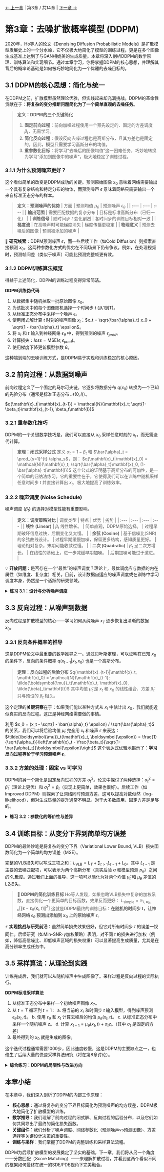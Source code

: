 [← 上一章](chapter2.md) | 第3章 / 共14章 | [下一章 →](chapter4.md)

# 第3章：去噪扩散概率模型 (DDPM)

2020年，Ho等人的论文《Denoising Diffusion Probabilistic Models》是扩散模型发展史上的一个分水岭，它不仅极大地简化了模型的训练过程，更是在多个图像生成基准上达到了与GAN相媲美的生成质量。本章将深入剖析DDPM的数学原理、训练算法和实现细节。通过本章学习，你将掌握DDPM的核心思想，并理解其背后的概率论基础是如何被巧妙地简化为一个优雅的去噪目标的。

## 3.1 DDPM的核心思想：简化与统一

在DDPM之前，扩散模型虽然理论优雅，但实践起来却充满挑战。DDPM的革命性贡献在于：**将复杂的变分推断问题简化为了一个简单直观的去噪任务**。

> **定义：DDPM的三个关键简化**
> 1.  **固定前向过程**：前向加噪过程使用一个预先设定的、固定的方差调度 $\beta_t$，无需学习。
> 2.  **简化反向过程**：假设反向去噪过程也是高斯分布，且其方差也是固定的。因此，模型只需要学习高斯分布的均值。
> 3.  **重参数化目标**：将学习“去噪后的图像均值”这一困难任务，巧妙地转换为学习“添加到图像中的噪声”，极大地稳定了训练过程。

### 3.1.1 为什么预测噪声更好？

这个看似简单的改变是DDPM成功的关键。预测原始图像 $x_0$ 意味着网络需要输出一个具有复杂结构和特定分布的物体，而预测噪声 $\epsilon$ 意味着网络只需要输出一个来自标准正态分布的样本。

> **定义：预测噪声的优势**
> | 方面 | 预测均值 $\mu_\theta$ | 预测噪声 $\epsilon_\theta$ |
> | :--- | :--- | :--- |
> | **输出范围** | 需要匹配数据的复杂分布 | 目标是标准高斯分布（已归一化） |
> | **训练信号** | 随时间步 $t$ 变化剧烈 | 各时间步的训练目标相对一致 |
> | **梯度流** | 在高噪声时可能梯度消失 | 梯度传播更稳定 |
> | **物理意义** | 预测去噪后的图像 | 预测被添加的噪声 |

🔬 **研究线索**：DDPM预测噪声 $\epsilon$，而一些后续工作（如Cold Diffusion）则探索直接预测 $x_0$。这两种参数化方式的优劣在不同场景下仍有争议。例如，在处理视频时，预测帧间差（类似于噪声）可能比预测完整帧更有效。

### 3.1.2 DDPM训练算法概览

得益于上述简化，DDPM的训练过程变得异常简洁。

**DDPM训练伪代码**
1.  从数据集中随机抽取一批原始图像 $x_0$。
2.  为该批次中的每个图像随机选择一个时间步 $t$ (从1到T)。
3.  从标准正态分布中采样一个噪声 $\epsilon$。
4.  使用闭式解计算 $t$ 时刻的噪声图像 $x_t$：$x_t = \sqrt{\bar{\alpha}_t} x_0 + \sqrt{1 - \bar{\alpha}_t} \epsilon$。
5.  将 $x_t$ 和 $t$ 输入到神经网络 $\epsilon_\theta$ 中，得到预测的噪声 $\epsilon_{pred}$。
6.  计算损失：$loss = \text{MSE}(\epsilon, \epsilon_{pred})$。
7.  使用梯度下降更新模型参数 $\theta$。

这种端到端的去噪训练方式，是DDPM易于实现和训练稳定的核心原因。

## 3.2 前向过程：从数据到噪声

前向过程定义了一个固定的马尔可夫链，它逐步将数据分布 $q(x_0)$ 转换为一个已知的先验分布（通常是标准正态分布 $\mathcal{N}(0, I)$）。

$q(\mathbf{x}_t|\mathbf{x}_{t-1}) = \mathcal{N}(\mathbf{x}_t; \sqrt{1-\beta_t}\mathbf{x}_{t-1}, \beta_t\mathbf{I})$

### 3.2.1 重参数化技巧

DDPM的一个关键数学技巧是，我们可以直接从 $x_0$ 采样任意时刻的 $x_t$，而无需迭代计算。

> **定理：闭式采样公式**
> 定义 $\alpha_t = 1 - \beta_t$ 和 $\bar{\alpha}_t = \prod_{s=1}^{t} \alpha_s$，则：
> $q(\mathbf{x}_t|\mathbf{x}_0) = \mathcal{N}(\mathbf{x}_t; \sqrt{\bar{\alpha}_t}\mathbf{x}_0, (1-\bar{\alpha}_t)\mathbf{I})$
> 这个公式的证明基于高斯分布的可加性，是一个简单的归纳法练习。它的重要性在于，它使得我们可以在训练中随机采样任意时间步 $t$ 并直接计算出 $x_t$，极大地提高了训练效率。

### 3.2.2 噪声调度 (Noise Schedule)

噪声调度 $\{\beta_t\}$ 的选择对模型性能有重要影响。

> **定义：调度策略对比**
> | 调度类型 | 特点 | 优势 | 劣势 |
> | :--- | :--- | :--- | :--- |
> | **线性 (Linear)** | $\beta_t$ 线性增长。 | 简单直观，DDPM原始选择。 | 过程早期破坏信息过快，后期变化又太慢。 |
> | **余弦 (Cosine)** | 基于信噪比(SNR)的余弦曲线设计。 | 过程早期缓慢加噪，保留更多结构，感知质量更好。 | 理论相对复杂，末期可能收敛过慢。 |
> | **二次 (Quadratic)** | $\beta_t$ 呈二次方增长。 | 在线性的基础上，进一步减缓早期加噪。 | 后期加噪可能过于激进。 |

💡 **开放问题**：是否存在一个“最优”的噪声调度？理论上，最优调度应与数据的内在属性（如维度、复杂度）相关。目前，设计数据自适应的噪声调度或在训练中学习调度本身，仍然是一个活跃的研究领域。

<details>
<summary><strong>练习 3.1：设计与分析噪声调度</strong></summary>

1.  **S形调度设计**：设计一个“S形”的噪声调度，使得加噪过程满足：a) 前期缓慢；b) 中期快速；c) 后期再次放缓。写出其数学表达式。
2.  **信噪比(SNR)分析**：对于线性和余弦调度，推导并绘制其信噪比 $\text{SNR}(t) = \bar{\alpha}_t / (1 - \bar{\alpha}_t)$ 的对数曲线。从曲线形状解释为什么余弦调度通常能取得更好的生成质量。
3.  **研究思路**：
    *   从信息论的角度出发，将前向过程视为一个信息通道，分析不同调度下的信道容量变化。
    *   探索噪声调度与最优传输理论（Optimal Transport）的联系。前向过程可以看作是从数据分布到噪声分布的一条路径，最优调度是否对应着某种“最短”路径？

</details>

## 3.3 反向过程：从噪声到数据

反向过程是扩散模型的核心——学习如何从纯噪声 $x_T$ 逐步恢复出清晰的数据 $x_0$。

### 3.3.1 反向条件概率的推导

这是DDPM论文中最重要的数学推导之一。通过贝叶斯定理，可以证明在已知 $x_0$ 的条件下，反向的条件概率 $q(x_{t-1}|x_t, x_0)$ 也是一个高斯分布。

> **定理：反向过程的后验分布**
> $q(\mathbf{x}_{t-1}|\mathbf{x}_t, \mathbf{x}_0) = \mathcal{N}(\mathbf{x}_{t-1}; \tilde{\boldsymbol{\mu}}_t(\mathbf{x}_t, \mathbf{x}_0), \tilde{\beta}_t\mathbf{I})$
> 其中均值 $\tilde{\mu}_t$ 是 $x_t$ 和 $x_0$ 的线性组合，方差 $\tilde{\beta}_t$ 只与预设的 $\beta_t$ 相关。

这个定理的**关键洞察**在于：如果我们能以某种方式从 $x_t$ 中估计出 $x_0$，我们就能近似真实的反向过程。这正是神经网络需要做的事情。

利用 $x_0 = (x_t - \sqrt{1 - \bar{\alpha}_t} \epsilon) / \sqrt{\bar{\alpha}_t}$ 的关系，我们可以将后验均值 $\tilde{\mu}_t$ 完全用 $x_t$ 和噪声 $\epsilon$ 来表达：
$\tilde{\boldsymbol{\mu}}_t(\mathbf{x}_t, \boldsymbol{\epsilon}) = \frac{1}{\sqrt{\alpha_t}}\left(\mathbf{x}_t - \frac{\beta_t}{\sqrt{1-\bar{\alpha}_t}}\boldsymbol{\epsilon}\right)$
这个表达式优雅地揭示了：**学习反向过程等价于学习预测噪声 $\epsilon$**。

### 3.3.2 方差的处理：固定 vs 可学习

DDPM的另一个简化是固定反向过程的方差 $\sigma_t^2$。论文中探讨了两种选择：$\sigma_t^2 = \tilde{\beta}_t$（理论上更优）和 $\sigma_t^2 = \beta_t$（实现上更简单，效果也很好）。后续工作（如Improved DDPM）则探索了让网络同时预测方差，这可以提高对数似然（log-likelihood），但对生成质量的提升通常不明显。对于大多数应用，固定方差是足够的。

<details>
<summary><strong>练习 3.2：参数化的等价性与差异</strong></summary>

1.  **数学推导**：从后验均值 $\tilde{\mu}_t(x_t, x_0)$ 的表达式出发，代入 $x_0$ 与 $x_t, \epsilon$ 的关系式，推导出 $\tilde{\mu}_t(x_t, \epsilon)$ 的表达式，从而证明“预测$x_0$”和“预测$\epsilon$”在数学上是等价的。
2.  **稳定性分析**：从优化的角度，分析为什么预测一个目标为 $\mathcal{N}(0, I)$ 的噪声 $\epsilon$，比预测一个目标为复杂数据分布 $q(x_0)$ 的 $x_0$ 更稳定？（提示：考虑不同时间步 $t$ 下目标函数的尺度和梯度。）
3.  **开放探索**：DDPM选择固定方差。但在某些情况下，让方差可学习可能很重要。设想一个场景（例如，生成具有不同纹理区域的图像），其中自适应的去噪方差可能带来优势，并解释原因。

</details>

## 3.4 训练目标：从变分下界到简单均方误差

DDPM的最终妙笔是将复杂的变分下界（Variational Lower Bound, VLB）损失函数简化为一个简单的均方误差（MSE）。

完整的VLB损失可以写成三项之和：$L_{\text{VLB}} = L_T + \sum_{t>1} L_{t-1} + L_0$。其中 $L_{t-1}$ 是主要的去噪匹配项，可以表示为两个高斯分布（真实后验 $q$ 和模型预测 $p_\theta$）之间的KL散度。通过我们上面的推导，这一项可以简化为对两个均值 $\tilde{\mu}_t$ 和 $\mu_\theta$ 差值的L2损失。

> **🎯 DDPM的简化训练目标**
> Ho等人发现，如果忽略VLB损失中复杂的加权系数，直接优化一个更简单的目标函数，效果反而更好：
> $L_{\text{simple}} = \mathbb{E}_{t,\mathbf{x}_0,\boldsymbol{\epsilon}}\left[\|\boldsymbol{\epsilon} - \boldsymbol{\epsilon}_\theta(\mathbf{x}_t, t)\|^2\right]$
> 这就是DDPM最终的训练目标：**在随机的时间步 $t$，让神经网络 $\epsilon_\theta$ 预测出添加到 $x_0$ 上的原始噪声 $\epsilon$**。

⚡ **实现挑战与研究前沿**：虽然简单损失效果很好，但它对所有时间步 $t$ 的误差一视同仁。后续研究（如Min-SNR-$\gamma$加权策略）表明，对不同 $t$ 的损失进行加权（例如，降低高信噪比、即低噪声区域的损失权重）可以显著提高生成质量，尤其是在高分辨率生成任务中。

## 3.5 采样算法：从理论到实践

训练完成后，我们就可以从随机噪声中生成图像了。采样过程是反向过程的实际执行。

**DDPM标准采样算法**
1.  从标准正态分布中采样一个初始噪声图像 $x_T$。
2.  从 $t = T$ 循环到 $t = 1$：
    a. 将当前的 $x_t$ 和时间步 $t$ 输入模型，得到噪声预测 $\epsilon_\theta(x_t, t)$。
    b. 使用 $\epsilon_\theta$ 和 $x_t$ 计算去噪后的均值 $\mu_\theta(x_t, t)$。
    c. 从标准正态分布中采样一个随机噪声 $z$。
    d. 计算 $x_{t-1} = \mu_\theta(x_t, t) + \sigma_t z$。（其中 $\sigma_t$ 是固定的方差）
3.  最终得到的 $x_0$ 就是生成的图像。

这个迭代过程通常需要1000步，因此速度较慢，这是DDPM的主要缺点之一，也催生了后续大量的快速采样算法研究（将在第8章讨论）。

<details>
<summary><strong>综合练习：DDPM的局限性与改进方向</strong></summary>

DDPM虽然强大，但并非完美。请分析其潜在的局限性，并为每个局限性提出一个可能的研究方向或改进思路。

1.  **局限一：采样速度慢**。标准DDPM需要上千步迭代。
    *   **改进思路**：？（提示：反向过程是否必须是马尔可夫的？）
2.  **局限二：高斯假设**。整个框架基于高斯噪声和高斯转移核。
    *   **改进思路**：？（提示：对于某些具有特定结构噪声的数据，如JPEG压缩伪影，非高斯噪声是否更合适？）
3.  **局限三：固定的前向过程**。前向过程与数据无关。
    *   **改进思路**：？（提示：能否设计一个依赖于数据内容的前向过程，例如，在图像的平滑区域加更多噪声，在纹理区域加更少噪声？）
4.  **研究思路**：
    *   阅读DDIM、DEIS等快速采样算法的论文。
    *   查阅关于非高斯扩散或泊松流生成模型（PFGM）的研究。
    *   探索将扩散模型与自编码器结合（如LDM）或与最优传输理论结合的工作。

</details>

## 本章小结

在本章中，我们深入剖析了DDPM的内部工作原理：
- **核心思想**：通过将复杂的变分下界目标简化为预测噪声的均方误差，DDPM极大地简化了扩散模型的训练。
- **数学推导**：我们理解了前向过程的闭式解、反向过程的后验分布，以及它们如何共同导出了最终的简化损失函数。
- **关键组件**：我们分析了噪声调度、网络参数化（预测噪声vs预测图像）、方差选择等关键设计决策的重要性。
- **训练与采样**：我们掌握了DDPM的完整训练和采样算法流程。

DDPM为后续扩散模型的发展奠定了坚实的基础。下一章，我们将从另一个角度——分数匹配（Score Matching）——来理解扩散过程，并看到这两个看似不同的框架如何最终在统一的SDE/PDE视角下完美融合。

